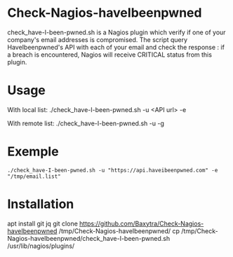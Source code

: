 # Check-Nagios-haveIbeenpwned

check_have-I-been-pwned.sh is a Nagios plugin which verify if one of your company's email addresses is compromised. The script query HaveIbeenpwned's API with each of your email and check the response : if a breach is encountered, Nagios will receive CRITICAL status from this plugin.

Usage
=====

With local list:
	./check_have-I-been-pwned.sh -u \<API url\> -e <local email list>

With remote list:
	./check_have-I-been-pwned.sh -u <API url> -g <remote git containing email.list>

Exemple
=======

	./check_have-I-been-pwned.sh -u "https://api.haveibeenpwned.com" -e "/tmp/email.list"

Installation
============

apt install git jq
git clone https://github.com/Baxytra/Check-Nagios-haveIbeenpwned /tmp/Check-Nagios-haveIbeenpwned/
cp /tmp/Check-Nagios-haveIbeenpwned/check_have-I-been-pwned.sh /usr/lib/nagios/plugins/

